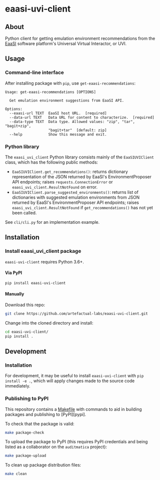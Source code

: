# eaasi-uvi-client

## About

Python client for getting emulation environment recommendations from
the [EaaSI](eaasi) software platform's Universal Virtual Interactor, or
UVI.

## Usage

### Command-line interface

After installing package with `pip`, use `get-eaasi-recommendations`:

```
Usage: get-eaasi-recommendations [OPTIONS]

  Get emulation environment suggestions from EaaSI API.

Options:
  --eaasi-url TEXT  EaaSI host URL.  [required]
  --data-url TEXT   Data URL for content to characterize.  [required]
  --data-type TEXT  Data type. Allowed values: "zip", "tar", "bagit+zip",
                    "bagit+tar"  [default: zip]
  --help            Show this message and exit.

```

### Python library

The `eaasi_uvi_client` Python library consists mainly of the
`EaaSIUVIClient` class, which has the following public methods:

* `EaaSIUVIClient.get_recommendations()`: returns dictionary
	representation of the JSON returned by EaaSI's EnvironmentProposer
	API endpoints; raises `requests.ConnectionError` or
	`eaasi_uvi_client.ResultNotFound` on error.
* `EaaSIUVIClient.parse_suggested_environments()`: returns list of
	dictionaries with suggested emulation environments from JSON
	returned by EaaSI's EnvironmentProposer API endpoints; raises
	`eaasi_uvi_client.ResultNotFound` if `get_recommendations()` has not
	yet been called.

See `cli/cli.py` for an implementation example.

## Installation

### Install eaasi_uvi_client package

`eaasi-uvi-client` requires Python 3.6+.

#### Via PyPI

```bash
pip install eaasi-uvi-client
```

#### Manually

Download this repo:

```bash
git clone https://github.com/artefactual-labs/eaasi-uvi-client.git
```

Change into the cloned directory and install:

```bash
cd eaasi-uvi-client/
pip install .
```

## Development

### Installation

For development, it may be useful to install `eaasi-uvi-client` with
`pip install -e .`, which will apply changes made to the source code
immediately.


### Publishing to PyPI

This repository contains a [Makefile](Makefile) with commands to aid in
building packages and publishing to [PyPI][pypi].

To check that the package is valid:
```bash
make package-check
```

To upload the package to PyPI (this requires PyPI credentials and being
listed as a collaborator on the `auditmatica` project):
```bash
make package-upload
```

To clean up package distribution files:
```bash
make clean
```

[eaasi]: https://www.softwarepreservationnetwork.org/emulation-as-a-service-infrastructure/
